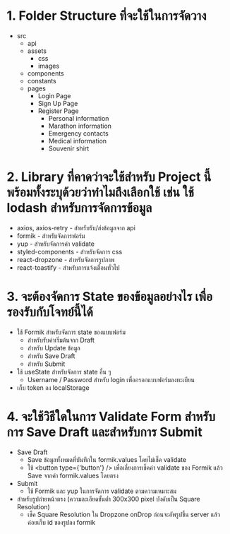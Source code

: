 # 1. Folder Structure ที่จะใช้ในการจัดวาง
* src
    * api
    * assets
        * css
        * images
    * components
    * constants
    * pages
        * Login Page
        * Sign Up Page
        * Register Page
            * Personal information
            * Marathon information
            * Emergency contacts
            * Medical information
            * Souvenir shirt

# 2. Library ที่คาดว่าจะใช้สำหรับ Project นี้ พร้อมทั้งระบุด้วยว่าทำไมถึงเลือกใช้ เช่น ใช้ lodash สำหรับการจัดการข้อมูล
* axios, axios-retry - สำหรับรับ/ส่งข้อมูลจาก api
* formik - สำหรับจัดการฟอร์ม
* yup - สำหรับจัดการค่า validate
* styled-components - สำหรับจัดการ css
* react-dropzone - สำหรับจัดการรูปภาพ
* react-toastify - สำหรับการแจ้งเตือนทั่วไป

# 3. จะต้องจัดการ State ของข้อมูลอย่างไร เพื่อรองรับกับโจทย์นี้ได้
* ใช้ Formik สำหรับจัดการ state ของแบบฟอร์ม
    * สำหรับรับค่าเริ่มต้นจาก Draft
    * สำหรับ Update ข้อมูล
    * สำหรับ Save Draft
    * สำหรับ Submit
* ใช้ useState สำหรับจัดการ state อื่น ๆ
    * Username / Password สำหรับ login เพื่อกรอกแบบฟอร์มลงทะเบียน
* เก็บ token ลง localStorage

# 4. จะใช้วิธีใดในการ Validate Form สำหรับการ Save Draft และสำหรับการ Submit
* Save Draft
    * Save ข้อมูลทั้งหมดที่บันทึกใน formik.values โดยไม่เช็ค validate
    * ใช้ <button type={'button'} /> เพื่อเลี่ยงการเช็คค่า validate ของ Formik แล้ว Save จากค่า formik.values โดยตรง
* Submit 
    * ใช้ Formik และ yup ในการจัดการ validate ตามความเหมาะสม
* สำหรับรูปถ่ายหน้าตรง (ความละเอียดขั้นต่ำ 300x300 pixel บังคับเป็น Square Resolution)
    * เช็ค Square Resolution ใน Dropzone onDrop ก่อนจะอัพรูปขึ้น server แล้วค่อยเก็บ id ของรูปลง formik
